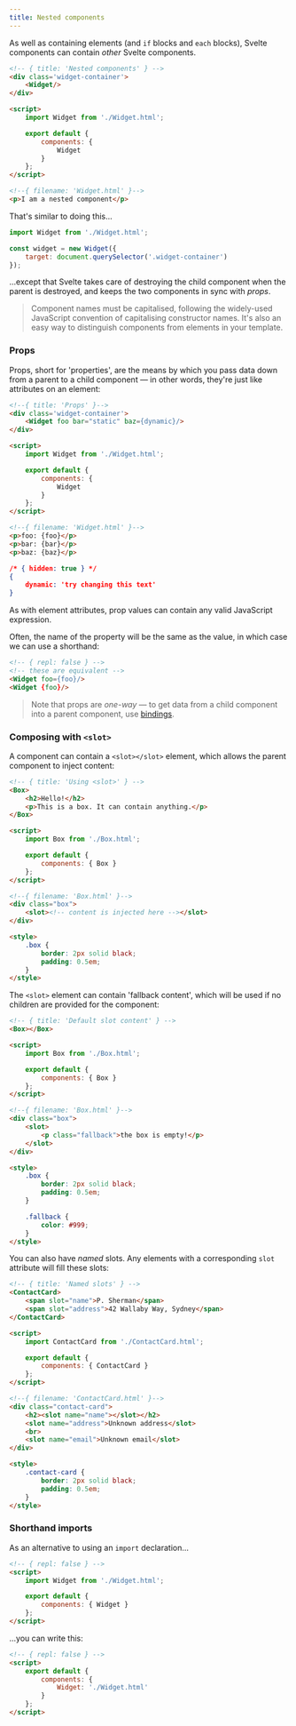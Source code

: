 ```yaml
---
title: Nested components
---
```


As well as containing elements (and `if` blocks and `each` blocks), Svelte components can contain *other* Svelte components.

```html
<!-- { title: 'Nested components' } -->
<div class='widget-container'>
	<Widget/>
</div>

<script>
	import Widget from './Widget.html';

	export default {
		components: {
			Widget
		}
	};
</script>
```

```html
<!--{ filename: 'Widget.html' }-->
<p>I am a nested component</p>
```

That's similar to doing this...

```js
import Widget from './Widget.html';

const widget = new Widget({
	target: document.querySelector('.widget-container')
});
```

...except that Svelte takes care of destroying the child component when the parent is destroyed, and keeps the two components in sync with *props*.

> Component names must be capitalised, following the widely-used JavaScript convention of capitalising constructor names. It's also an easy way to distinguish components from elements in your template.


### Props

Props, short for 'properties', are the means by which you pass data down from a parent to a child component — in other words, they're just like attributes on an element:

```html
<!--{ title: 'Props' }-->
<div class='widget-container'>
	<Widget foo bar="static" baz={dynamic}/>
</div>

<script>
	import Widget from './Widget.html';

	export default {
		components: {
			Widget
		}
	};
</script>
```

```html
<!--{ filename: 'Widget.html' }-->
<p>foo: {foo}</p>
<p>bar: {bar}</p>
<p>baz: {baz}</p>
```

```json
/* { hidden: true } */
{
	dynamic: 'try changing this text'
}
```

As with element attributes, prop values can contain any valid JavaScript expression.

Often, the name of the property will be the same as the value, in which case we can use a shorthand:

```html
<!-- { repl: false } -->
<!-- these are equivalent -->
<Widget foo={foo}/>
<Widget {foo}/>
```

> Note that props are *one-way* — to get data from a child component into a parent component, use [bindings](guide#bindings).


### Composing with `<slot>`

A component can contain a `<slot></slot>` element, which allows the parent component to inject content:

```html
<!-- { title: 'Using <slot>' } -->
<Box>
	<h2>Hello!</h2>
	<p>This is a box. It can contain anything.</p>
</Box>

<script>
	import Box from './Box.html';

	export default {
		components: { Box }
	};
</script>
```

```html
<!--{ filename: 'Box.html' }-->
<div class="box">
	<slot><!-- content is injected here --></slot>
</div>

<style>
	.box {
		border: 2px solid black;
		padding: 0.5em;
	}
</style>
```

The `<slot>` element can contain 'fallback content', which will be used if no children are provided for the component:

```html
<!-- { title: 'Default slot content' } -->
<Box></Box>

<script>
	import Box from './Box.html';

	export default {
		components: { Box }
	};
</script>
```

```html
<!--{ filename: 'Box.html' }-->
<div class="box">
	<slot>
		<p class="fallback">the box is empty!</p>
	</slot>
</div>

<style>
	.box {
		border: 2px solid black;
		padding: 0.5em;
	}

	.fallback {
		color: #999;
	}
</style>
```

You can also have *named* slots. Any elements with a corresponding `slot` attribute will fill these slots:

```html
<!-- { title: 'Named slots' } -->
<ContactCard>
	<span slot="name">P. Sherman</span>
	<span slot="address">42 Wallaby Way, Sydney</span>
</ContactCard>

<script>
	import ContactCard from './ContactCard.html';

	export default {
		components: { ContactCard }
	};
</script>
```

```html
<!--{ filename: 'ContactCard.html' }-->
<div class="contact-card">
	<h2><slot name="name"></slot></h2>
	<slot name="address">Unknown address</slot>
	<br>
	<slot name="email">Unknown email</slot>
</div>

<style>
	.contact-card {
		border: 2px solid black;
		padding: 0.5em;
	}
</style>
```


### Shorthand imports

As an alternative to using an `import` declaration...

```html
<!-- { repl: false } -->
<script>
	import Widget from './Widget.html';

	export default {
		components: { Widget }
	};
</script>
```

...you can write this:

```html
<!-- { repl: false } -->
<script>
	export default {
		components: {
			Widget: './Widget.html'
		}
	};
</script>
```